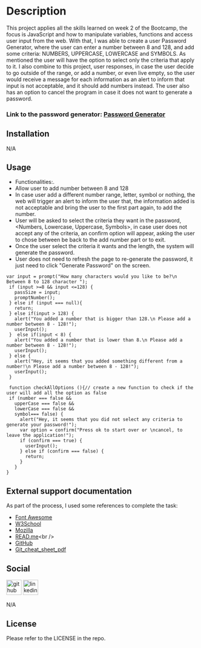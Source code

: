 # Description

This project applies all the skills learned on week 2 of the Bootcamp, the focus is JavaScript and how to manipulate variables, functions and access user input from the web. 
With that, I was able to create a user Password Generator, where the user can enter a number between 8 and 128, and add some criteria: NUMBERS, UPPERCASE, LOWERCASE and SYMBOLS. As mentioned the user will have the option to select only the criteria that apply to it. I also combine to this project, user responses, in case the user decide to go outside of the range, or add a number, or even live empty, so the user would receive a message for each information as an alert to inform that input is not acceptable, and it should add numbers instead. The user also has an option to cancel the program in case it does not want to generate a password.

### Link to the password generator: [Password Generator](https://luizborges146.github.io/hw.password-generator/)

## Installation

N/A

## Usage

* Functionalities:.
 * Allow user to add number between 8 and 128
 * In case user add a different number range, letter, symbol or nothing, the web will trigger an alert to inform the user that, the information added is not acceptable and bring the user to the first part again, to add the number.
 * User will be asked to select the criteria they want in the password,<Numbers, Lowercase, Uppercase, Symbols>, in case user does not accept any of the criteria, an confirm option will appear, asking the user to chose between be back to the add number part or to exit.
 * Once the user select the criteria it wants and the length, the system will generate the password.
 * User does not need to refresh the page to re-generate the password, it just need to click "Generate Password" on the screen.

 ```
var input = prompt("How many characters would you like to be?\n Between 8 to 128 character ");
  if (input >=8 && input <=128) {
    passSize = input;
    promptNumber();
  } else if (input === null){
    return;
  } else if(input > 128) {
    alert("You added a number that is bigger than 128.\n Please add a number between 8 - 128!");
    userInput();
  }  else if(input < 8) {
    alert("You added a number that is lower than 8.\n Please add a number between 8 - 128!");
    userInput();
  } else {
    alert("Hey, it seems that you added something different from a number!\n Please add a number between 8 - 128!");
    userInput();
  }

  function checkAllOptions (){// create a new function to check if the user will add all the option as false
  if (number === false &&
    upperCase === false &&
    lowerCase === false &&
    symbol=== false) {
      alert("Hey, it seems that you did not select any criteria to generate your password!");
      var option = confirm("Press ok to start over or \ncancel, to leave the application!");
      if (confirm === true) {
        userInput();
      } else if (confirm === false) {
        return;
      }
    }
}

 ```


## External support documentation

As part of the process, I used some references to complete the task:

- [Font Awesome](https://fontawesome.com/)<br />
- [W3School](https://www.w3schools.com/)<br />
- [Mozilla](https://developer.mozilla.org)<br />
- [READ.me](https://docs.readme.com/docs/linking-to-pages")<br />
- [GitHub](https://pages.github.com/)<br />
- [Git_cheat_sheet_pdf](https://education.github.com/git-cheat-sheet-education.pdf)<br />

## Social

[<img src='https://cdn.jsdelivr.net/npm/simple-icons@3.0.1/icons/github.svg' alt='github' height='40'>](https://github.com/luizborges146) [<img src='https://cdn.jsdelivr.net/npm/simple-icons@3.0.1/icons/linkedin.svg' alt='linkedin' height='40'>](https://www.linkedin.com/in/https://www.linkedin.com/in/luiz-borges-2377b7142//)

N/A

## License

Please refer to the LICENSE in the repo.
